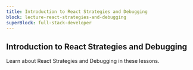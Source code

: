 ```yaml
---
title: Introduction to React Strategies and Debugging
block: lecture-react-strategies-and-debugging
superBlock: full-stack-developer
---
```


## Introduction to React Strategies and Debugging

Learn about React Strategies and Debugging in these lessons.
